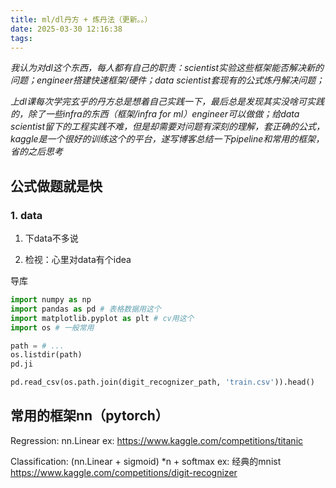 ```yaml
---
title: ml/dl丹方 + 炼丹法（更新。。）
date: 2025-03-30 12:16:38
tags:
---
```


*我认为对dl这个东西，每人都有自己的职责：scientist实验这些框架能否解决新的问题；engineer搭建快速框架/硬件；data scientist套现有的公式炼丹解决问题；*

*上dl课每次学完玄乎的丹方总是想着自己实践一下，最后总是发现其实没啥可实践的，除了一些infra的东西（框架/infra for ml）engineer可以做做；给data scientist留下的工程实践不难，但是却需要对问题有深刻的理解，套正确的公式，kaggle是一个很好的训练这个的平台，遂写博客总结一下pipeline和常用的框架，省的之后思考*

## 公式做题就是快

### 1. data
1. 下data不多说

2. 检视：心里对data有个idea

导库  
``` py
import numpy as np
import pandas as pd # 表格数据用这个
import matplotlib.pyplot as plt # cv用这个
import os # 一般常用

path = # ... 
os.listdir(path)
pd.ji

pd.read_csv(os.path.join(digit_recognizer_path, 'train.csv')).head()
 ```

## 常用的框架nn（pytorch）
Regression: nn.Linear
ex: https://www.kaggle.com/competitions/titanic

Classification: (nn.Linear + sigmoid) *n + softmax
ex: 经典的mnist https://www.kaggle.com/competitions/digit-recognizer

